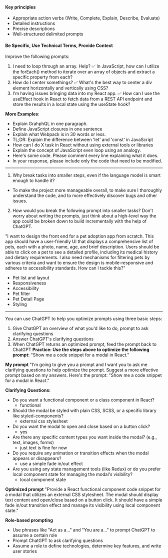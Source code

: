 #### Key principles
- Appropriate action verbs (Write, Complete, Explain, Describe, Evaluate)
- Detailed instructions
- Precise descriptions
- Well-structured delimited prompts
#### Be Specific, Use Technical Terms, Provide Context
Improve the following prompts:
1. I need to loop through an array. Help?
✅ In JavaScript, how can I utilize the forEach() method to iterate over an array of objects and extract a specific property from each?
2. How do I center somethings?
✅ What's the best way to center a div element horizontally and vertically using CSS?
3. I'm having issues bringing data into my React app.
✅ How can I use the useEffect hook in React to fetch data from a REST API endpoint and store the results in a local state using the useState hook?

**More Examples**:
- Explain GrahphQL in one paragraph.
- Define JavaScript closures in one sentence
- Explain what Webpack is in 30 words or less.
- TL;DR: Explain the difference between 'let' and 'const' in JavaScript
- How can I do X task in React without using external tools or libraries
- Explain the concept of JavaScript even loop using an analogy.
- Here's some code. Please comment every line explaining what it does.
- In your response, please include only the code that need to be modified.

---- 

1. Why break tasks into smaller steps, even if the language model is smart enough to handle it?
- To make the project more manageable overall, to make sure I thoroughly understand the code, and to more effectively discover bugs and other issues.

2. How would you break the following prompt into smaller tasks? Don't worry about writing the prompts, just think about a high-level way the app could be broken down to build incrementally with the help of ChatGPT.

"I want to design the front end for a pet adoption app from scratch.
This app should have a user-friendly UI that displays a comprehensive list of pets,
each with a photo, name, age, and brief description. Users should be able to click on a pet to see a detailed profile, including its medical history and dietary requirements. I also need mechanisms for filtering pets by various criteria and want to ensure the design is mobile-responsive and adheres to accessibility standards. How can I tackle this?"

- Pet list and layout
- Responsiveness
- Accessibility
- Pet filter
- Pet Detail Page
- Styling
---- 

You can use ChatGPT to help you optimize prompts using three basic steps:
1. Give ChatGPT an overview of what you'd like to do, prompt to ask clarifying questions
2. Answer ChatGPT's clarifying questions
3. When ChatGPT returns an optimized prompt, feed the prompt back to ChatGPT
**Practice: Use the steps above to optimize the following prompt:**
"Show me a code snippet for a modal in React."

**My prompt**
"I'm going to give you a prompt and I want you to ask me clarifying questions to help optimize the prompt. Suggest a more effective prompt based on my answers. Here's the prompt: "Show me a code snippet for a modal in React."

**Clarifying Questions:**
- Do you want a functional component or a class component in React?
	- functional
- Should the modal be styled with plain CSS, SCSS, or a specific library like styled-components?
	- external css stylesheet
- Do you want the modal to open and close based on a button click?
	- yes
- Are there any specific content types you want inside the modal? (e.g., text, images, forms)
	- just text is fine for now
- Do you require any animation or transition effects when the modal appears or disappears?
	- use a simple fade in/out effect
- Are you using any state management tools (like Redux) or do you prefer local component state for managing the modal's visibility?
	- local component state

**Optimized prompt**
"Provide a React functional component code snippet for a modal that utilizes an external CSS stylesheet. The modal should display text content and open/close based on a button click. It should have a simple fade in/out transition effect and manage its visibility using local component state."

**Role-based prompting**
- Use phrases like "Act as a..." and "You are a..." to prompt ChatGPT to assume a certain role
- Prompt ChatGPT to ask clarifying questions
- Assume a role to define technologies, determine key features, and write user stories





